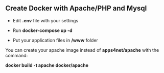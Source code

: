 ## Create Docker with Apache/PHP and Mysql

* Edit **.env** file with your settings

* Run **docker-compose up -d**

* Put your application files in **/www** folder

You can create your apache image instead of **apps4net/apache** with the command:

**docker build -t apache docker/apache**